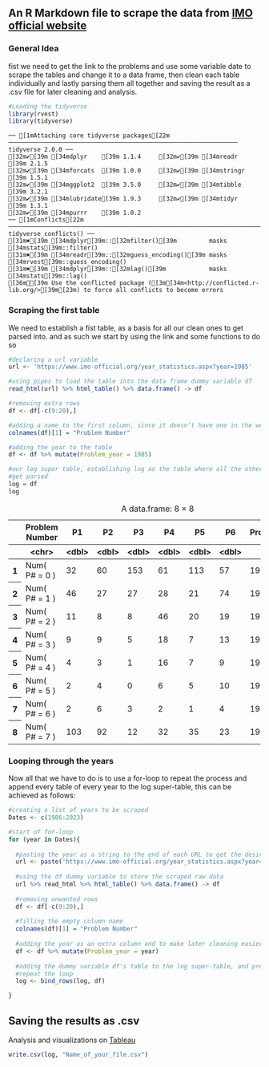 ## An R Markdown file to scrape the data from [IMO official website](https://www.imo-official.org/)
### General Idea

fist we need to get the link to the problems and use some variable date to scrape
the tables and change it to a data frame, then clean each table individually and lastly
parsing them all together and saving the result as a .csv file for later cleaning
and analysis.


```R
#Loading the tidyverse
library(rvest)
library(tidyverse)
```

    ── [1mAttaching core tidyverse packages[22m ──────────────────────────────────────────────────────────────── tidyverse 2.0.0 ──
    [32m✔[39m [34mdplyr    [39m 1.1.4     [32m✔[39m [34mreadr    [39m 2.1.5
    [32m✔[39m [34mforcats  [39m 1.0.0     [32m✔[39m [34mstringr  [39m 1.5.1
    [32m✔[39m [34mggplot2  [39m 3.5.0     [32m✔[39m [34mtibble   [39m 3.2.1
    [32m✔[39m [34mlubridate[39m 1.9.3     [32m✔[39m [34mtidyr    [39m 1.3.1
    [32m✔[39m [34mpurrr    [39m 1.0.2     
    ── [1mConflicts[22m ────────────────────────────────────────────────────────────────────────────────── tidyverse_conflicts() ──
    [31m✖[39m [34mdplyr[39m::[32mfilter()[39m         masks [34mstats[39m::filter()
    [31m✖[39m [34mreadr[39m::[32mguess_encoding()[39m masks [34mrvest[39m::guess_encoding()
    [31m✖[39m [34mdplyr[39m::[32mlag()[39m            masks [34mstats[39m::lag()
    [36mℹ[39m Use the conflicted package ([3m[34m<http://conflicted.r-lib.org/>[39m[23m) to force all conflicts to become errors
    

### Scraping the first table

We need to establish a fist table, as a basis for all our clean ones to get parsed into.
and as such we start by using the link and some functions to do so


```R
#declaring a url variable
url <- 'https://www.imo-official.org/year_statistics.aspx?year=1985'

#using pipes to load the table into the data frame dummy variable df
read_html(url) %>% html_table() %>% data.frame() -> df

#removing extra rows
df <- df[-c(9:20),]

#adding a name to the first column, since it doesn't have one in the webpage
colnames(df)[1] = "Problem Number"

#adding the year to the table
df <- df %>% mutate(Problem_year = 1985)

#our log super table, establishing log as the table where all the other tables will
#get parsed
log = df
log
```


<table class="dataframe">
<caption>A data.frame: 8 × 8</caption>
<thead>
	<tr><th></th><th scope=col>Problem Number</th><th scope=col>P1</th><th scope=col>P2</th><th scope=col>P3</th><th scope=col>P4</th><th scope=col>P5</th><th scope=col>P6</th><th scope=col>Problem_year</th></tr>
	<tr><th></th><th scope=col>&lt;chr&gt;</th><th scope=col>&lt;dbl&gt;</th><th scope=col>&lt;dbl&gt;</th><th scope=col>&lt;dbl&gt;</th><th scope=col>&lt;dbl&gt;</th><th scope=col>&lt;dbl&gt;</th><th scope=col>&lt;dbl&gt;</th><th scope=col>&lt;dbl&gt;</th></tr>
</thead>
<tbody>
	<tr><th scope=row>1</th><td>Num( P# = 0 )</td><td> 32</td><td>60</td><td>153</td><td>61</td><td>113</td><td>57</td><td>1985</td></tr>
	<tr><th scope=row>2</th><td>Num( P# = 1 )</td><td> 46</td><td>27</td><td> 27</td><td>28</td><td> 21</td><td>74</td><td>1985</td></tr>
	<tr><th scope=row>3</th><td>Num( P# = 2 )</td><td> 11</td><td> 8</td><td>  8</td><td>46</td><td> 20</td><td>19</td><td>1985</td></tr>
	<tr><th scope=row>4</th><td>Num( P# = 3 )</td><td>  9</td><td> 9</td><td>  5</td><td>18</td><td>  7</td><td>13</td><td>1985</td></tr>
	<tr><th scope=row>5</th><td>Num( P# = 4 )</td><td>  4</td><td> 3</td><td>  1</td><td>16</td><td>  7</td><td> 9</td><td>1985</td></tr>
	<tr><th scope=row>6</th><td>Num( P# = 5 )</td><td>  2</td><td> 4</td><td>  0</td><td> 6</td><td>  5</td><td>10</td><td>1985</td></tr>
	<tr><th scope=row>7</th><td>Num( P# = 6 )</td><td>  2</td><td> 6</td><td>  3</td><td> 2</td><td>  1</td><td> 4</td><td>1985</td></tr>
	<tr><th scope=row>8</th><td>Num( P# = 7 )</td><td>103</td><td>92</td><td> 12</td><td>32</td><td> 35</td><td>23</td><td>1985</td></tr>
</tbody>
</table>



### Looping through the years

Now all that we have to do is to use a for-loop to repeat the process and append
every table of every year to the log super-table, this can be achieved as follows:


```R
#creating a list of years to be scraped 
Dates <- c(1986:2023)

#start of for-loop
for (year in Dates){
  
  #pasting the year as a string to the end of each URL to get the desired webpage
  url <- paste('https://www.imo-official.org/year_statistics.aspx?year=',toString(year),sep ="")
  
  #using the df dummy variable to store the scraped raw data
  url %>% read_html %>% html_table() %>% data.frame() -> df
  
  #removing unwanted rows
  df <- df[-c(9:20),]
  
  #filling the empty column name
  colnames(df)[1] = "Problem Number"
  
  #adding the year as an extra column and to make later cleaning easier
  df <- df %>% mutate(Problem_year = year)
  
  #adding the dummy variable df's table to the log super-table, and preparing to
  #repeat the loop
  log <- bind_rows(log, df)

}
```

## Saving the results as .csv

Analysis and visualizations on [Tableau](https://public.tableau.com/views/InternationalMathematicalOlympiadDataCategoryandDifficulty/Dashboard1?:language=en-GB&:sid=&:display_count=n&:origin=viz_share_link)


```R
write.csv(log, "Name_of_your_file.csv")
```
